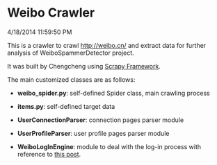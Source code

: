 # Weibo Crawler

4/18/2014 11:59:50 PM 

This is a crawler to crawl http://weibo.cn/ and extract data for further analysis of WeiboSpammerDetector project.

It was built by Chengcheng using [Scrapy Framework](http://scrapy.org/).

The main customized classes are as follows:

+ **weibo_spider.py**: self-defined Spider class, main crawling process

+ **items.py**: self-defined target data

+ **UserConnectionParser**: connection pages parser module

+ **UserProfileParser**: user profile pages parser module

+ **WeiboLogInEngine**: module to deal with the log-in process with reference to [this post](http://qinxuye.me/article/simulate-weibo-login-in-python/).


